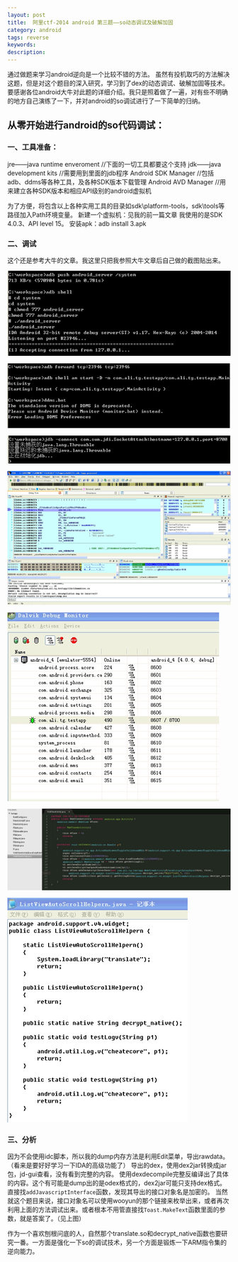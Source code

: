 ```yaml
---
layout: post
title:  阿里ctf-2014 android 第三题——so动态调试及破解加固
category: android
tags: reverse
keywords: 
description: 
---
```


通过做题来学习android逆向是一个比较不错的方法。
虽然有投机取巧的方法解决这题，但是对这个题目的深入研究，学习到了dex的动态调试、破解加固等技术。
要感谢各位android大牛对此题的详细介绍。我只是照着做了一遍，对有些不明确的地方自己演练了一下，并对android的so调试进行了一下简单的归纳。

## 从零开始进行android的so代码调试：

### 一、工具准备：
jre——java runtime enveroment    //下面的一切工具都要这个支持
jdk——java development kits    //需要用到里面的jdb程序
Android SDK Manager    //包括adb、ddms等各种工具，及各种SDK版本下载管理
Android AVD Manager    //用来建立各种SDK版本和相应API级别的android虚拟机

为了方便，将包含以上各种实用工具的目录如sdk\platform-tools，sdk\tools等路径加入Path环境变量。
新建一个虚拟机：见我的前一篇文章
    我使用的是SDK 4.0.3、API level 15。
    安装apk：adb install 3.apk

### 二、调试
这个还是参考大牛的文章。我这里只把我参照大牛文章后自己做的截图贴出来。

![图](/public/img/2015-01-22-alictf-2014_android_No3_so_debug-1.jpg)

![图](/public/img/2015-01-22-alictf-2014_android_No3_so_debug-2.jpg)

![图](/public/img/2015-01-22-alictf-2014_android_No3_so_debug-3.jpg)

![图](/public/img/2015-01-22-alictf-2014_android_No3_so_debug-4.jpg)

![图](/public/img/2015-01-22-alictf-2014_android_No3_so_debug-5.jpg)

![图](/public/img/2015-01-22-alictf-2014_android_No3_so_debug-6.jpg)

![图](/public/img/2015-01-22-alictf-2014_android_No3_so_debug-7.jpg)

### 三、分析
因为不会使用idc脚本，所以我的dump内存方法是利用Edit菜单，导出rawdata。（看来是要好好学习一下IDA的高级功能了）
导出的dex，使用dex2jar转换成jar包，jd-gui查看，没有看到完整的内容。
使用dexdecompile完整反编译出了具体的内容。这个有可能是dump出的是odex格式的，dex2jar可能只支持dex格式。
直接找`addJavascriptInterface`函数，发现其导出的接口对象名是加密的。
当然就这个题目来说，接口对象名可以使用wooyun的那个链接来枚举出来，或者再次利用上面的方法调试出来。或者根本不用管直接找`Toast.MakeText`函数里面的参数，就是答案了。（见上图）

作为一个喜欢刨根问底的人，自然那个translate.so和decrypt_native函数也要研究一番。一方面是强化一下so的调试技术，另一个方面是锻炼一下ARM指令集的逆向能力。
